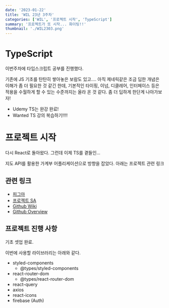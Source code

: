 ```yaml
---
date: '2023-01-22'
title: 'WIL 23년 3주차'
categories: ['WIL', '프로젝트 시작', 'TypeScript']
summary: '프로젝트가 또 시작... 화이팅!!'
thumbnail: './WIL2303.png'
---
```


# TypeScript

이번주차에 타입스크립트 공부를 진행했다.

기존에 JS 기초를 탄탄히 쌓아놓은 보람도 있고.... 아직 제네릭같은 조금 딥한 개념은 이해가 좀 더 필요한 것 같긴 한데, 기본적인 타이핑, 이넘, 디클레어, 인터페이스 등은 적용을 수월하게 할 수 있는 수준까지는 올라 온 것 같다. 좀 더 딥하게 한단계 나아가보자!

- Udemy TS는 완강 완료!
- Wanted TS 강의 복습하기!!!!

# 프로젝트 시작

다시 React로 돌아왔다. 그런데 이제 TS를 곁들인...

지도 API를 활용한 가계부 어플리케이션으로 방향을 잡았다. 아래는 프로젝트 관련 링크

## 관련 링크

- [피그마](https://www.figma.com/file/aweL6sISFnNU1rfJXafnlx/Untitled?node-id=0%3A1&t=NpiMVOvBgU52btNK-1)
- [프로젝트 SA](https://plausible-cheetah-4b9.notion.site/SA-de165a3d0e6244c8a87f0701d20645ef)
- [Github Wiki](https://github.com/money-fragments/money-fragments-client/wiki)
- [Github Overview](https://github.com/money-fragments)

## 프로젝트 진행 사항

기초 셋업 완료.

이번에 사용할 라이브러리는 아래와 같다.

- styled-components
  - @types/styled-components
- react-router-dom
  - @types/react-router-dom
- react-query
- axios
- react-icons
- firebase (Auth)
